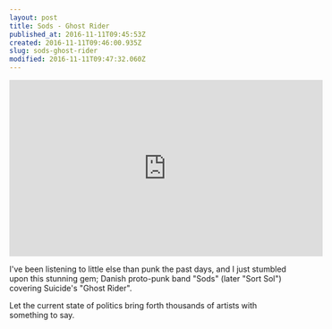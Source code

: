 ```yaml
---
layout: post
title: Sods - Ghost Rider
published_at: 2016-11-11T09:45:53Z
created: 2016-11-11T09:46:00.935Z
slug: sods-ghost-rider
modified: 2016-11-11T09:47:32.060Z
---
```

<iframe width="560" height="315" src="https://www.youtube-nocookie.com/embed/ZBqMQpOcvbs" frameborder="0" allow="accelerometer; autoplay; encrypted-media; gyroscope; picture-in-picture" allowfullscreen></iframe>

I've been listening to little else than punk the past days, and I just stumbled upon this stunning gem; Danish proto-punk band "Sods" (later "Sort Sol") covering Suicide's "Ghost Rider".

Let the current state of politics bring forth thousands of artists with something to say.

